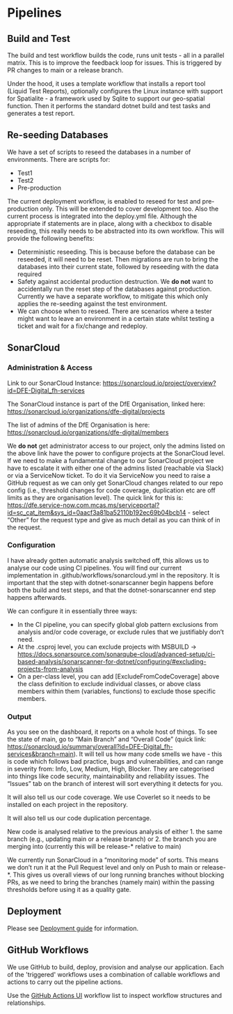 # Pipelines

## Build and Test

The build and test workflow builds the code, runs unit tests - all in a parallel
matrix. This is to improve the feedback loop for issues. This is triggered by PR
changes to main or a release branch.

Under the hood, it uses a template workflow that installs a report tool (Liquid
Test Reports), optionally configures the Linux instance with support for
Spatialite - a framework used by Sqlite to support our geo-spatial function.
Then it performs the standard dotnet build and test tasks and generates a test
report.

## Re-seeding Databases

We have a set of scripts to reseed the databases in a number of environments. There are scripts for:

* Test1
* Test2
* Pre-production

The current deployment workflow, is enabled to reseed for test and
pre-production only. This will be extended to cover  development too. Also the
current process is integrated into the deploy.yml file. Although the appropriate
if statements are in place, along with a checkbox to disable reseeding, this
really needs to be abstracted into its own workflow. This will provide the
following benefits:

* Deterministic reseeding. This is because before the database can be reseeded, it will need to be reset. Then migrations are run to bring the databases into their current state, followed by reseeding with the data required
* Safety against accidental production destruction. We **do not** want to accidentally run the reset step of the databases against production. Currently we have a separate workflow, to mitigate this which only applies the re-seeding against the test environment.
* We can choose when to reseed. There are scenarios where a tester might want to leave an environment in a certain state whilst testing a ticket and wait for a fix/change and redeploy.

## SonarCloud

### Administration & Access

Link to our SonarCloud Instance: <https://sonarcloud.io/project/overview?id=DFE-Digital_fh-services>

The SonarCloud instance is part of the DfE Organisation, linked here: <https://sonarcloud.io/organizations/dfe-digital/projects>

The list of admins of the DfE Organisation is here: <https://sonarcloud.io/organizations/dfe-digital/members>

We **do not** get administrator access to our project, only the admins listed on the above link have the power to configure projects at the SonarCloud level. If we need to make a fundamental change to our SonarCloud project we have to escalate it with either one of the admins listed (reachable via Slack) or via a ServiceNow ticket. To do it via ServiceNow you need to raise a GitHub request as we can only get SonarCloud changes related to our repo config (i.e., threshold changes for code coverage, duplication etc are off limits as they are organisation level). The quick link for this is: <https://dfe.service-now.com.mcas.ms/serviceportal?id=sc_cat_item&sys_id=0aacf3a81ba52110b192ec69b04bcb14> - select “Other” for the request type and give as much detail as you can think of in the request.

### Configuration

I have already gotten automatic analysis switched off, this allows us to analyse our code using CI pipelines. You will find our current implementation in .github/workflows/sonarcloud.yml in the repository. It is important that the step with dotnet-sonarscanner begin happens before both the build and test steps, and that the dotnet-sonarscanner end step happens afterwards.

We can configure it in essentially three ways:

* In the CI pipeline, you can specify global glob pattern exclusions from analysis and/or code coverage, or exclude rules that we justifiably don’t need.
* At the .csproj level, you can exclude projects with MSBUILD → <https://docs.sonarsource.com/sonarqube-cloud/advanced-setup/ci-based-analysis/sonarscanner-for-dotnet/configuring/#excluding-projects-from-analysis>
* On a per-class level, you can add [ExcludeFromCodeCoverage] above the class definition to exclude individual classes, or above class members within them (variables, functions) to exclude those specific members.

### Output

As you see on the dashboard, it reports on a whole host of things. To see the state of main, go to “Main Branch” and “Overall Code” (quick link: <https://sonarcloud.io/summary/overall?id=DFE-Digital_fh-services&branch=main>). It will tell us how many code smells we have - this is code which follows bad practice, bugs and vulnerabilities, and can range in severity from: Info, Low, Medium, High, Blocker. They are categorised into things like code security, maintainability and reliability issues. The “Issues” tab on the branch of interest will sort everything it detects for you.

It will also tell us our code coverage. We use Coverlet so it needs to be installed on each project in the repository.

It will also tell us our code duplication percentage.

New code is analysed relative to the previous analysis of either 1. the same branch (e.g., updating main or a release branch) or 2. the branch you are merging into (currently this will be release-\* relative to main)

We currently run SonarCloud in a “monitoring mode” of sorts. This means we don’t run it at the Pull Request level and only on Push to main or release-\*. This gives us overall views of our long running branches without blocking PRs, as we need to bring the branches (namely main) within the passing thresholds before using it as a quality gate.

## Deployment

Please see [Deployment guide](https://dfedigital.atlassian.net/wiki/spaces/FHGUW/pages/4329930754/Deployment+guide) for information.

## GitHub Workflows

We use GitHub to build, deploy, provision and analyse our application. Each of the 'triggered' workflows uses a combination of callable workflows and actions to carry out the pipeline actions.

Use the [GitHub Actions UI](https://github.com/DFE-Digital/fh-services/actions) workflow list to inspect workflow structures and relationships.